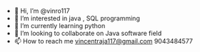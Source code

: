 - 👋 Hi, I’m @vinro117
- 👀 I’m interested in java , SQL programming 
- 🌱 I’m currently learning python 
- 💞️ I’m looking to collaborate on Java software field 
- 📫 How to reach me vincentraja117@gmail.com 9043484577

<!---
vinro117/vinro117 is a ✨ special ✨ repository because its `README.md` (this file) appears on your GitHub profile.
You can click the Preview link to take a look at your changes.
--->
